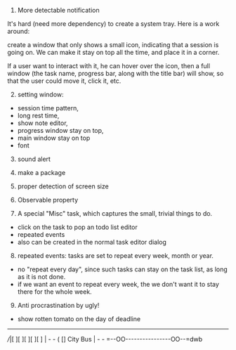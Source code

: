 1. More detectable notification

It's hard (need more dependency) to create a system tray. Here is a work around:

create a window that only shows a small icon, indicating that a session is going on. We can make it
stay on top all the time, and place it in a corner.

If a user want to interact with it, he can hover over the icon, then a full window 
(the task name, progress bar, along with the title bar) will show, so that the user could
move it, click it, etc.

2. setting window:

  * session time pattern, 
  * long rest time, 
  * show note editor, 
  * progress window stay on top, 
  * main window stay on top
  * font
  
3. sound alert

4. make a package

5. proper detection of screen size

6. Observable property

7. A special "Misc" task, which captures the small, trivial things to do.
  - click on the task to pop an todo list editor 
  - repeated events
  - also can be created in the normal task editor dialog
  
8. repeated events: tasks are set to repeat every week, month or year.
  - no "repeat every day", since such tasks can stay on the task list, as long as it is not done.
  - if we want an event to repeat every week, the we don't want it to stay there for the whole week.

9. Anti procrastination by ugly!
  - show rotten tomato on the day of deadline
  
   ___________________
 _/_|[ ][ ][ ][ ][ ] | - -
( []    City Bus     | - -
=--OO----------------OO--=dwb
